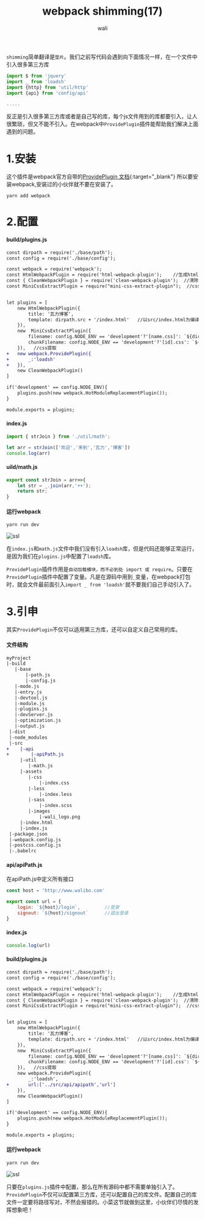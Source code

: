 ﻿---
layout: post
title: webpack shimming(17)
tagline: webpack教程
category: webpack      #分类
author: wali    #作者
tag: webpack     #标签
ghurl: https://github.com/walidream/webpackBase     #github url
ghurl_zip: https://github.com/walidream/webpackBase/archive/master.zip #github zip下载
comments: true
post_nav: ["1.安装","2.配置","3.引申"]
group_tag: webpack4.x 教程
---

`shimming`简单翻译是`垫片`。我们之前写代码会遇到向下面情况一样，在一个文件中引入很多第三方库

```javascript
import $ from 'jquery'
import _ from 'loadsh'
import {http} from 'util/http'
import {api} from 'config/api'

.....
```

反正是引入很多第三方库或者是自己写的库，每个js文件用到的库都要引入，让人很繁琐，但又不能不引入。在webpack中`ProvidePlugin`插件能帮助我们解决上面遇到的问题。

# 1.安装

这个插件是webpack官方自带的[ProvidePlugin 文档](https://webpack.docschina.org/plugins/provide-plugin/ "https://webpack.docschina.org/plugins/provide-plugin/"){:target="_blank"} 所以要安装webpack,安装过的小伙伴就不要在安装了。

```
yarn add webpack
```

# 2.配置

#### build/plugins.js

```diff
const dirpath = require('./base/path');
const config = require('./base/config');

const webpack = require('webpack');
const HtmlWebpackPlugin = require('html-webpack-plugin');    //生成html文件
const { CleanWebpackPlugin } = require('clean-webpack-plugin');  //清除
const MiniCssExtractPlugin = require("mini-css-extract-plugin");  //css样式提取


let plugins = [
	new HtmlWebpackPlugin({
		title: '瓦力博客',
		template: dirpath.src + '/index.html'   //以src/index.html为编译模板
	}),
	new  MiniCssExtractPlugin({
		filename: config.NODE_ENV == 'development'?'[name.css]': `${dirpath.css}/[name].[hash].css`,
		chunkFilename: config.NODE_ENV == 'development'?'[id].css': `${dirpath.css}/[id].[hash].css`
	}),   //css提取
+	new webpack.ProvidePlugin({
+		_:'loadsh'
+	}),
	new CleanWebpackPlugin()
]

if('development' == config.NODE_ENV){
	plugins.push(new webpack.HotModuleReplacementPlugin());
}

module.exports = plugins;
```

#### index.js

```javascript
import { strJoin } from './util/math';

let arr = strJoin(['欢迎','来到','瓦力','博客'])
console.log(arr)
```

#### uild/math.js

```javascript
export const strJoin = arr=>{
    let str = _.join(arr,'++');
    return str;
}
```

#### 运行webpack

```
yarn run dev
```

![ssl](https://raw.githubusercontent.com/walidream/waliblog/gh-pages/static/image/webpack/webpack_42.png)

在`index.js`和`math.js`文件中我们没有引入`loadsh`库，但是代码还能够正常运行，是因为我们在`plugins.js`中配置了`loadsh`库。

`ProvidePlugin`插件作用是`自动加载模块，而不必到处 import 或 require`。只要在`ProvidePlugin`插件中配置了变量。凡是在源码中用到`_`变量，在webpack打包时，就会文件最前面引入`import _ from 'loadsh'`就不要我们自己手动引入了。


# 3.引申

其实`ProvidePlugin`不仅可以适用第三方库，还可以自定义自己常用的库。

#### 文件结构

```diff
myProject
|-build
   |-base
       |-path.js
       |-config.js
   |-mode.js
   |-entry.js
   |-devtool.js
   |-module.js
   |-plugins.js
   |-devServer.js
   |-optimization.js
   |-output.js
 |-dist
 |-node_modules
 |-src
+    |-api
+        |-apiPath.js
     |-util
        |-math.js
     |-assets
        |-css
            |-index.css
        |-less
            |-index.less     
        |-sass
            |-index.scss
        |-images
            |-wali_logo.png
     |-index.html
     |-index.js
 |-package.json
 |-webpack.config.js
 |-postcss.config.js
 |-.babelrc
```

#### api/apiPath.js

在apiPath.js中定义所有接口

```javascript
const host = 'http://www.walibo.com'

export const url = {
    login: `${host}/login`,         //登录
    signout: `${host}/signout`      //退出登录
}
```

#### index.js

```javascript
console.log(url)
```

#### build/plugins.js

```diff
const dirpath = require('./base/path');
const config = require('./base/config');

const webpack = require('webpack');
const HtmlWebpackPlugin = require('html-webpack-plugin');    //生成html文件
const { CleanWebpackPlugin } = require('clean-webpack-plugin');  //清除
const MiniCssExtractPlugin = require("mini-css-extract-plugin");  //css样式提取


let plugins = [
	new HtmlWebpackPlugin({
		title: '瓦力博客',
		template: dirpath.src + '/index.html'   //以src/index.html为编译模板
	}),
	new  MiniCssExtractPlugin({
		filename: config.NODE_ENV == 'development'?'[name.css]': `${dirpath.css}/[name].[hash].css`,
		chunkFilename: config.NODE_ENV == 'development'?'[id].css': `${dirpath.css}/[id].[hash].css`
	}),   //css提取
	new webpack.ProvidePlugin({
		_:'loadsh',
+		url:['../src/api/apipath','url']	
	}),
	new CleanWebpackPlugin()
]

if('development' == config.NODE_ENV){
	plugins.push(new webpack.HotModuleReplacementPlugin());
}

module.exports = plugins;
```

#### 运行webpack

```
yarn run dev
```

![ssl](https://raw.githubusercontent.com/walidream/waliblog/gh-pages/static/image/webpack/webpack_43.png)

只要在`plugins.js`插件中配置，那么在所有源码中都不需要单独引入了。`ProvidePlugin`不仅可以配置第三方库，还可以配置自己的库文件。配置自己的库文件一定要将路径写对，不然会报错的。小菜这节就做到这里，小伙伴们尽情的发挥想象吧！




